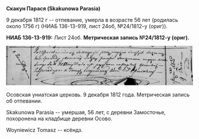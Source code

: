 **Скакун Парася (Skakunowa Parasia)**

9 декабря 1812 г -- отпевание, умерла в возрасте 56 лет (родилась около
1756 г) (НИАБ 136-13-919, лист 24об, №24/1812-у (ориг)).

**НИАБ 136-13-919:** Лист 24об. **Метрическая запись №24/1812-у
(ориг).**

![](./media/0147eec10c3baf56b683646c940edf72191a8297.png)

Осовская униатская церковь. 9 декабря 1812 года. Метрическая запись об
отпевании.

Skakunowa Parasia -- умершая, 56 лет, с деревни Замосточье, похоронена
на кладбище деревни Осово.

Woyniewicz Tomasz -- ксёндз.
